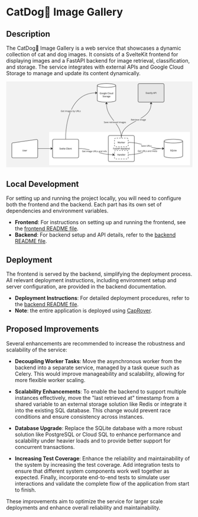 # CatDog🐾 Image Gallery

## Description

The CatDog🐾 Image Gallery is a web service that showcases a dynamic collection of cat and dog images. It consists of a SvelteKit frontend for displaying images and a FastAPI backend for image retrieval, classification, and storage. The service integrates with external APIs and Google Cloud Storage to manage and update its content dynamically.

![Architecture Overview](images/architecture.jpeg)

## Local Development

For setting up and running the project locally, you will need to configure both the frontend and the backend. Each part has its own set of dependencies and environment variables.

- **Frontend**: For instructions on setting up and running the frontend, see the [frontend README file](./frontend/README.md).
- **Backend**: For backend setup and API details, refer to the [backend README file](./backend/README.md).

## Deployment

The frontend is served by the backend, simplifying the deployment process. All relevant deployment instructions, including environment setup and server configuration, are provided in the backend documentation.

- **Deployment Instructions**: For detailed deployment procedures, refer to the [backend README file](./backend/README.md).
- **Note**: the entire application is deployed using [CapRover](https://caprover.com/).

## Proposed Improvements

Several enhancements are recommended to increase the robustness and scalability of the service:

- **Decoupling Worker Tasks**: Move the asynchronous worker from the backend into a separate service, managed by a task queue such as Celery. This would improve manageability and scalability, allowing for more flexible worker scaling.
  
- **Scalability Enhancements**: To enable the backend to support multiple instances effectively, move the "last retrieved at" timestamp from a shared variable to an external storage solution like Redis or integrate it into the existing SQL database. This change would prevent race conditions and ensure consistency across instances.
  
- **Database Upgrade**: Replace the SQLite database with a more robust solution like PostgreSQL or Cloud SQL to enhance performance and scalability under heavier loads and to provide better support for concurrent transactions.

- **Increasing Test Coverage**: Enhance the reliability and maintainability of the system by increasing the test coverage. Add integration tests to ensure that different system components work well together as expected. Finally, incorporate end-to-end tests to simulate user interactions and validate the complete flow of the application from start to finish.

These improvements aim to optimize the service for larger scale deployments and enhance overall reliability and maintainability.
